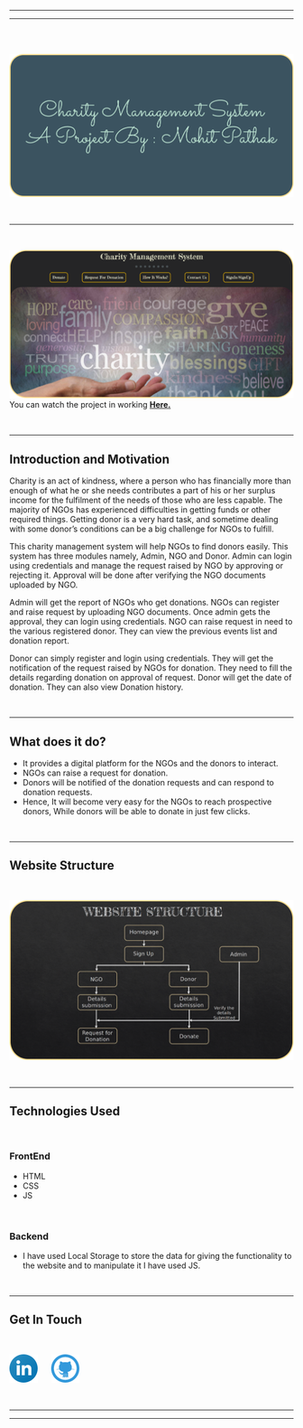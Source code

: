 *********
********
<br>
<br>

![Title](IMAGES/title.png)

<br>


***
<br>

[![Welcome Screen](IMAGES/Welcome.png)][Youtube]
You can watch the project in working **[Here.][Youtube]**

<br>

***

## Introduction and Motivation

Charity is an act of kindness, where a person who has financially more than enough of what he or she needs contributes a part of his or her surplus income for the fulfilment of the needs of those who are less capable. The majority of NGOs has experienced difficulties in getting funds or other required things. Getting donor is a very hard task, and sometime dealing with some donor’s conditions can be a big challenge for NGOs to fulfill.<br>

This charity management system will help NGOs to find donors easily. This system has three modules namely, Admin, NGO and Donor. Admin can login using credentials and manage the request raised by NGO by approving or rejecting it. Approval will be done after verifying the NGO documents uploaded by NGO.<br>

Admin will get the report of NGOs who get donations. NGOs can register and raise request by uploading NGO documents. Once admin gets the approval, they can login using credentials. NGO can raise request in need to the various registered donor. They can view the previous events list and donation report.<br>

Donor can simply register and login using credentials. They will get the notification of the request raised by NGOs for donation. They need to fill the details regarding donation on approval of request. Donor will get the date of donation. They can also view Donation history.

<br>

***

## What does it do?
- It provides a digital platform for the NGOs and the donors to interact.<br>
- NGOs can raise a request for donation.<br>
- Donors will be notified of the donation requests and can respond to donation requests.<br>
- Hence, It will become very easy for the NGOs to reach prospective donors, While donors will be able to donate in just few clicks.

<br>

***

## Website Structure
<br>

![Website Structure](IMAGES/WebsiteStructure.png)

<br>

***

## Technologies Used

<br>

### FrontEnd
- HTML
- CSS
- JS
<br>

### Backend
- I have used Local Storage to store the data for giving the functionality to the website and to manipulate it I have used JS.

<br>

***

## Get In Touch

<br>

[![](IMAGES/linkedin.png)][LinkedIn]&nbsp;&nbsp;&nbsp;&nbsp;&nbsp;
[![](IMAGES/github.png)][GitHub]

<br>

**********
*********


[Youtube]: <https://youtu.be/pc-hVD-qUNM>
[LinkedIn]: <https://www.linkedin.com/in/aystic/>
[GitHub]: <https://github.com/aystic>
